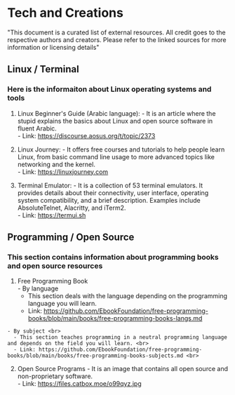 # Tech and Creations

"This document is a curated list of external resources. All credit goes to the respective authors and creators. Please refer to the linked sources for more information or licensing details"

## Linux / Terminal
### Here is the informaiton about Linux operating systems and tools

  1. Linux Beginner's Guide (Arabic language):
    - It is an article where the stupid explains the basics about Linux and open source software in fluent Arabic. <br>
    - Link: https://discourse.aosus.org/t/topic/2373
  
  2. Linux Journey:
    - It offers free courses and tutorials to help people learn Linux, from basic command line usage to more advanced topics like networking and the kernel. <br>
    - Link: https://linuxjourney.com
    
  3. Terminal Emulator:
    - It is a collection of 53 terminal emulators. It provides details about their connectivity, user interface, operating system compatibility, and a brief description. Examples include AbsoluteTelnet, Alacritty, and iTerm2. <br>
    - Link: https://termui.sh

## Programming / Open Source
### This section contains information about programming books and open source resources

  1. Free Programming Book <br>
    - By language <br>
      - This section deals with the language depending on the programming language you will learn. <br>
      - Link: https://github.com/EbookFoundation/free-programming-books/blob/main/books/free-programming-books-langs.md
     
    - By subject <br>
      - This section teaches programming in a neutral programming language and depends on the field you will learn. <br>
      - Link: https://github.com/EbookFoundation/free-programming-books/blob/main/books/free-programming-books-subjects.md <br>
  
  2. Open Source Programs
    - It is an image that contains all open source and non-proprietary software. <br>
    - Link: https://files.catbox.moe/o99qyz.jpg
